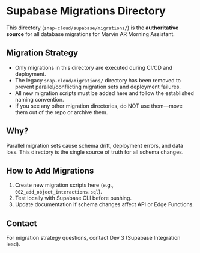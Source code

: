 # Supabase Migrations Directory

This directory (`snap-cloud/supabase/migrations/`) is the **authoritative source** for all database migrations for Marvin AR Morning Assistant.

## Migration Strategy
- Only migrations in this directory are executed during CI/CD and deployment.
- The legacy `snap-cloud/migrations/` directory has been removed to prevent parallel/conflicting migration sets and deployment failures.
- All new migration scripts must be added here and follow the established naming convention.
- If you see any other migration directories, do NOT use them—move them out of the repo or archive them.

## Why?
Parallel migration sets cause schema drift, deployment errors, and data loss. This directory is the single source of truth for all schema changes.

## How to Add Migrations
1. Create new migration scripts here (e.g., `002_add_object_interactions.sql`).
2. Test locally with Supabase CLI before pushing.
3. Update documentation if schema changes affect API or Edge Functions.

## Contact
For migration strategy questions, contact Dev 3 (Supabase Integration lead).
